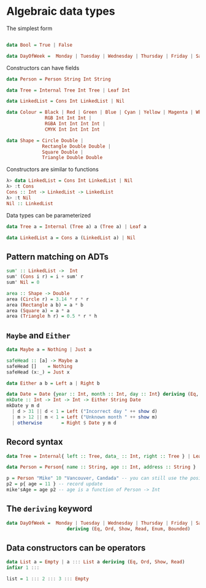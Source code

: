 
# Algebraic data types

The simplest form

```haskell

data Bool = True | False

data DayOfWeek =  Monday | Tuesday | Wednesday | Thursday | Friday | Saturday | Sunday

```

Constructors can have fields

```haskell
data Person = Person String Int String

data Tree = Internal Tree Int Tree | Leaf Int

data LinkedList = Cons Int LinkedList | Nil

data Colour = Black | Red | Green | Blue | Cyan | Yellow | Magenta | White | 
              RGB Int Int Int |
              RGBA Int Int Int Int |
              CMYK Int Int Int Int

data Shape = Circle Double |
             Rectangle Double Double |
             Square Double |
             Triangle Double Double

```

Constructors are similar to functions

```haskell
λ> data LinkedList = Cons Int LinkedList | Nil
λ> :t Cons
Cons :: Int -> LinkedList -> LinkedList
λ> :t Nil
Nil :: LinkedList
```


Data types can be parameterized

```haskell
data Tree a = Internal (Tree a) a (Tree a) | Leaf a

data LinkedList a = Cons a (LinkedList a) | Nil
```

## Pattern matching on ADTs

```haskell
sum' :: LinkedList ->  Int
sum' (Cons i r) = i + sum' r
sum' Nil = 0
```

```haskell
area :: Shape -> Double
area (Circle r) = 3.14 * r * r
area (Rectangle a b) = a * b
area (Square a) = a * a
area (Triangle h r) = 0.5 * r * h
```

## `Maybe` and `Either`

```haskell
data Maybe a = Nothing | Just a

safeHead :: [a] -> Maybe a
safeHead []    = Nothing
safeHead (x:_) = Just x
```

```haskell
data Either a b = Left a | Right b

data Date = Date {year :: Int, month :: Int, day :: Int} deriving (Eq, Show)
mkDate :: Int -> Int -> Int -> Either String Date
mkDate y m d
  | d > 31 || d < 1 = Left ("Incorrect day " ++ show d)
  | m > 12 || m < 1 = Left ("Unknown month " ++ show m)
  | otherwise       = Right $ Date y m d
```

## Record syntax

```haskell
data Tree = Internal{ left :: Tree, data_ :: Int, right :: Tree } | Leaf { data_ :: Int }
```

```haskell
data Person = Person{ name :: String, age :: Int, address :: String }

p = Person "Mike" 10 "Vancouver, Candada" -- you can still use the positional syntax
p2 = p{ age = 11 } -- record update
mike'sAge = age p2 -- age is a function of Person -> Int

```

## The `deriving` keyword

```haskell
data DayOfWeek =  Monday | Tuesday | Wednesday | Thursday | Friday | Saturday | Sunday
                      deriving (Eq, Ord, Show, Read, Enum, Bounded)
```

## Data constructors can be operators

```haskell
data List a = Empty | a ::: List a deriving (Eq, Ord, Show, Read)
infixr 1 :::

list = 1 ::: 2 ::: 3 ::: Empty
```
